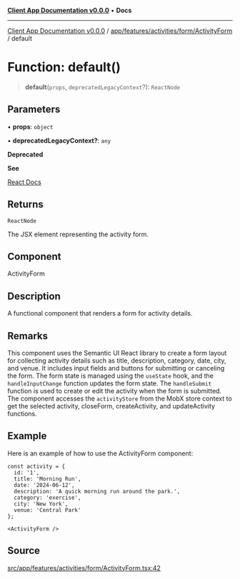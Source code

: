 [**Client App Documentation v0.0.0**](../../../../../../README.md) • **Docs**

***

[Client App Documentation v0.0.0](../../../../../../README.md) / [app/features/activities/form/ActivityForm](../README.md) / default

# Function: default()

> **default**(`props`, `deprecatedLegacyContext`?): `ReactNode`

## Parameters

• **props**: `object`

• **deprecatedLegacyContext?**: `any`

**Deprecated**

**See**

[React Docs](https://legacy.reactjs.org/docs/legacy-context.html#referencing-context-in-lifecycle-methods)

## Returns

`ReactNode`

The JSX element representing the activity form.

## Component

ActivityForm

## Description

A functional component that renders a form for activity details.

## Remarks

This component uses the Semantic UI React library to create a form layout
for collecting activity details such as title, description, category, date, city, and venue.
It includes input fields and buttons for submitting or canceling the form.
The form state is managed using the `useState` hook, and the `handleInputChange` function updates the form state.
The `handleSubmit` function is used to create or edit the activity when the form is submitted.
The component accesses the `activityStore` from the MobX store context to get the selected activity, closeForm, createActivity, and updateActivity functions.

## Example

Here is an example of how to use the ActivityForm component:
```tsx
const activity = {
  id: '1',
  title: 'Morning Run',
  date: '2024-06-12',
  description: 'A quick morning run around the park.',
  category: 'exercise',
  city: 'New York',
  venue: 'Central Park'
};

<ActivityForm />
```

## Source

[src/app/features/activities/form/ActivityForm.tsx:42](https://github.com/jimmykurian/Reactivities/blob/20f7213005ebb1bbbb30d291d5a2013ca64cd45c/client-app/src/app/features/activities/form/ActivityForm.tsx#L42)
